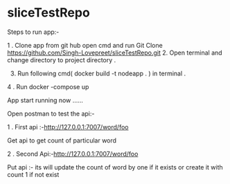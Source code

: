 # sliceTestRepo

Steps to run app:-

1 . Clone app from git hub open cmd and run 
        Git Clone https://github.com/Singh-Lovepreet/sliceTestRepo.git
2. Open terminal and change directory to project directory .
    
3. Run following cmd( docker build -t nodeapp . ) in terminal .

4 . Run docker -compose up 

App start running now ……

Open postman to test the api:-

1 . First api :-http://127.0.0.1:7007/word/foo
 
Get api to get count of particular word 


2 . Second Api:-http://127.0.0.1:7007/word/foo

Put api :- its will update the count of word by one if it exists or create it with count 1 if not exist
